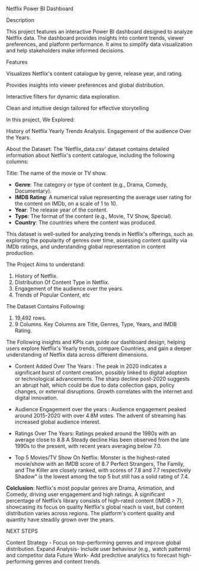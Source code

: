 Netflix Power BI Dashboard

Description

This project features an interactive Power BI dashboard designed to analyze Netflix data. The dashboard provides insights into content trends, viewer preferences, and platform performance. It aims to simplify data visualization and help stakeholders make informed decisions.

Features

Visualizes Netflix's content catalogue by genre, release year, and rating.

Provides insights into viewer preferences and global distribution.

Interactive filters for dynamic data exploration.

Clean and intuitive design tailored for effective storytelling


In this project, We Explored:

History of Netflix
Yearly Trends Analysis.
Engagement of the audience Over the Years.


About the Dataset:
The 'Netflix_data.csv' dataset contains detailed information about Netflix's content catalogue, including the following columns:

Title: The name of the movie or TV show.
- **Genre**: The category or type of content (e.g., Drama, Comedy, Documentary).
- **IMDB Rating**: A numerical value representing the average user rating for the content on IMDb, on a scale of 1 to 10.
- **Year**: The release year of the content.
- **Type**: The format of the content (e.g., Movie, TV Show, Special).
- **Country**: The countries where the content was produced.

This dataset is well-suited for analyzing trends in Netflix's offerings, such as exploring the popularity of genres over time, assessing content quality via IMDb ratings, and understanding global representation in content production.

The Project Aims to understand:
1. History of Netflix. 
2. Distribution Of Content Type in Netflix.
3. Engagement of the audience over the years.
4. Trends of Popular Content, etc

The Dataset Contains Following:
1. 19,492 rows.
2. 9 Columns.
   Key Columns  are Title, Genres, Type, Years, and IMDB Rating.
   
The Following insights and KPIs can guide our dashboard design, helping users explore Netflix's Yearly trends, compare Countries, and gain a deeper understanding of Netflix data across different dimensions.
* Content Added Over The Years :
  The peak in 2020 indicates a significant burst of content creation, possibly linked to digital adoption or technological advancements.
  The sharp decline post-2020 suggests an abrupt halt, which could be due to data collection gaps, policy changes, or external disruptions.
  Growth correlates with the internet and digital innovation.

* Audience Engagement over the years :
  Audience engagement peaked around 2015-2020 with over 4.8M votes.
  The advent of streaming has increased global audience interest.

* Ratings Over The Years:
  Ratings peaked around the 1980s with an average close to 8.8
  A Steady decline Has been observed from the late 1990s to the present, with recent years averaging below 7.0.

* Top 5 Movies/TV Show On Netflix:
  Monster is the highest-rated movie/show with an IMDB score of 8.7
Perfect Strangers, The Family, and The Killer are closely ranked, with scores of 7.8 and 7.7 respectively
Shadow" is the lowest among the top 5 but still has a solid rating of 7.4.

**Colclusion**:
Netflix's most popular genres are Drama, Animation, and Comedy, driving user engagement and high ratings.
A significant percentage of Netflix’s library consists of high-rated content (IMDB > 7), showcasing its focus on quality
Netflix's global reach is vast, but content distribution varies across regions.
The platform's content quality and quantity have steadily grown over the years.

NEXT STEPS

Content Strategy - Focus on top-performing genres and improve global distribution.
Expand Analysis- Include user behaviour (e.g., watch patterns) and competitor data
Future Work- Add predictive analytics to forecast high-performing genres and content trends.








